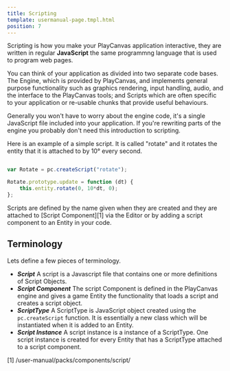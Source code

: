 ```yaml
---
title: Scripting
template: usermanual-page.tmpl.html
position: 7
---
```


Scripting is how you make your PlayCanvas application interactive, they are written in regular **JavaScript** the same programmng language that is used to program web pages.

You can think of your application as divided into two separate code bases. The Engine, which is provided by PlayCanvas, and implements general purpose functionality such as graphics rendering, input handling, audio, and the interface to the PlayCanvas tools; and Scripts which are often specific to your application or re-usable chunks that provide useful behaviours.

Generally you won't have to worry about the engine code, it's a single JavaScript file included into your application. If you're rewriting parts of the engine you probably don't need this introduction to scripting.

Here is an example of a simple script. It is called "rotate" and it rotates the entity that it is attached to by 10° every second.

```javascript

var Rotate = pc.createScript("rotate");

Rotate.prototype.update = function (dt) {
    this.entity.rotate(0, 10*dt, 0);
};
```

Scripts are defined by the name given when they are created and they are attached to [Script Component][1] via the Editor or by adding a script component to an Entity in your code.

## Terminology

Lets define a few pieces of terminology.

* ***Script*** A script is a Javascript file that contains one or more definitions of Script Objects.
* ***Script Component*** The script Component is defined in the PlayCanvas engine and gives a game Entity the functionality that loads a script and creates a script object.
* ***ScriptType*** A ScriptType is JavaScript object created using the `pc.createScript` function. It is essentially a new class which will be instantiated when it is added to an Entity.
* ***Script Instance*** A script instance is a instance of a ScriptType. One script instance is created for every Entity that has a ScriptType attached to a script component.

[1] /user-manual/packs/components/script/

